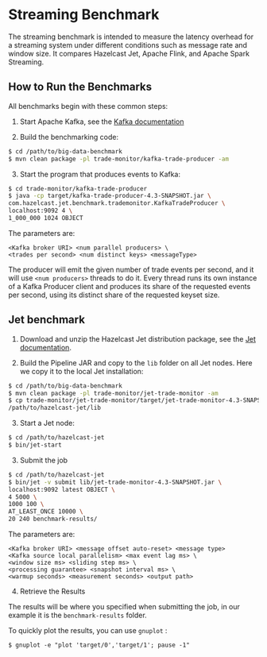 # Streaming Benchmark

The streaming benchmark is intended to measure the latency overhead
for a streaming system under different conditions such as message
rate and window size. It compares Hazelcast Jet, Apache Flink,
and Apache Spark Streaming.

## How to Run the Benchmarks

All benchmarks begin with these common steps:

1. Start Apache Kafka, see the [Kafka
   documentation](https://kafka.apache.org/documentation/)

2. Build the benchmarking code:

```bash
$ cd /path/to/big-data-benchmark
$ mvn clean package -pl trade-monitor/kafka-trade-producer -am
```

3. Start the program that produces events to Kafka:

```bash
$ cd trade-monitor/kafka-trade-producer
$ java -cp target/kafka-trade-producer-4.3-SNAPSHOT.jar \
com.hazelcast.jet.benchmark.trademonitor.KafkaTradeProducer \
localhost:9092 4 \
1_000_000 1024 OBJECT
```

The parameters are:

```
<Kafka broker URI> <num parallel producers> \
<trades per second> <num distinct keys> <messageType>
```

The producer will emit the given number of trade events per second,
and it will use `<num producers>` threads to do it. Every thread runs
its own instance of a Kafka Producer client and produces its share of
the requested events per second, using its distinct share of the
requested keyset size.


## Jet benchmark

1. Download and unzip the Hazelcast Jet distribution package, see the
[Jet documentation](https://jet-start.sh/docs/operations/installation).

2. Build the Pipeline JAR and copy to the `lib` folder on all Jet nodes.
Here we copy it to the local Jet installation:

```bash
$ cd /path/to/big-data-benchmark
$ mvn clean package -pl trade-monitor/jet-trade-monitor -am
$ cp trade-monitor/jet-trade-monitor/target/jet-trade-monitor-4.3-SNAPSHOT.jar \
/path/to/hazelcast-jet/lib
```

3. Start a Jet node:

```bash
$ cd /path/to/hazelcast-jet
$ bin/jet-start
```

3. Submit the job

```bash
$ cd /path/to/hazelcast-jet
$ bin/jet -v submit lib/jet-trade-monitor-4.3-SNAPSHOT.jar \
localhost:9092 latest OBJECT \
4 5000 \
1000 100 \
AT_LEAST_ONCE 10000 \
20 240 benchmark-results/
```

The parameters are:

```
<Kafka broker URI> <message offset auto-reset> <message type>
<Kafka source local parallelism> <max event lag ms> \
<window size ms> <sliding step ms> \
<processing guarantee> <snapshot interval ms> \
<warmup seconds> <measurement seconds> <output path>
```

4. Retrieve the Results

The results will be where you specified when submitting the job, in our example
it is the `benchmark-results` folder.

To quickly plot the results, you can use `gnuplot` :

```
$ gnuplot -e "plot 'target/0','target/1'; pause -1"
```
